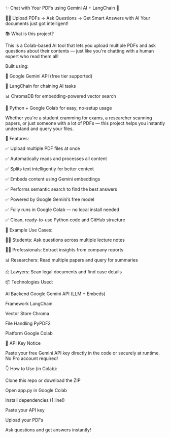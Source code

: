 ✨ Chat with Your PDFs using Gemini AI + LangChain 🚀


🧠📄 Upload PDFs → Ask Questions → Get Smart Answers with AI
Your documents just got intelligent!

📚 What is this project?

This is a Colab-based AI tool that lets you upload multiple PDFs and ask questions about their contents — just like you're chatting with a human expert who read them all!


Built using:


  🤖 Google Gemini API (free tier supported)

  🧱 LangChain for chaining AI tasks

  📊 ChromaDB for embedding-powered vector search

  🐍 Python + Google Colab for easy, no-setup usage

Whether you're a student cramming for exams, a researcher scanning papers, or just someone with a lot of PDFs — this project helps you instantly understand and query your files.


🎯 Features:


  ✅ Upload multiple PDF files at once

  ✅ Automatically reads and processes all content

  ✅ Splits text intelligently for better context

  ✅ Embeds content using Gemini embeddings

  ✅ Performs semantic search to find the best answers

  ✅ Powered by Google Gemini’s free model

  ✅ Fully runs in Google Colab — no local install needed

  ✅ Clean, ready-to-use Python code and GitHub structure


🧪 Example Use Cases:


  👨‍🎓 Students: Ask questions across multiple lecture notes

  🧑‍💼 Professionals: Extract insights from company reports

  📊 Researchers: Read multiple papers and query for summaries

  ⚖️ Lawyers: Scan legal documents and find case details


📦 Technologies Used:



  AI Backend	Google Gemini API (LLM + Embeds)

  Framework	LangChain

  Vector Store	Chroma

  File Handling	PyPDF2

  Platform	Google Colab

  🔐 API Key Notice

Paste your free Gemini API key directly in the code or securely at runtime. No Pro account required!


👇 How to Use (in Colab):


  Clone this repo or download the ZIP

  Open app.py in Google Colab

  Install dependencies (1 line!)

  Paste your API key

  Upload your PDFs

Ask questions and get answers instantly!
